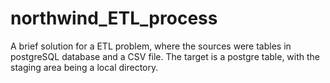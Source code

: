 # northwind_ETL_process
A brief solution for a ETL problem, where the sources were tables in postgreSQL database and a CSV file. The target is a postgre table, with the staging area being a local directory.
